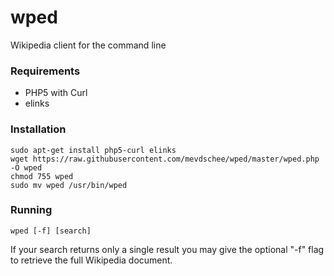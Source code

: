 wped
====

Wikipedia client for the command line

### Requirements

- PHP5 with Curl
- elinks

### Installation

```
sudo apt-get install php5-curl elinks
wget https://raw.githubusercontent.com/mevdschee/wped/master/wped.php -O wped
chmod 755 wped
sudo mv wped /usr/bin/wped
```

### Running

```
wped [-f] [search]
```

If your search returns only a single result you may give the optional "-f" flag 
to retrieve the full Wikipedia document.

